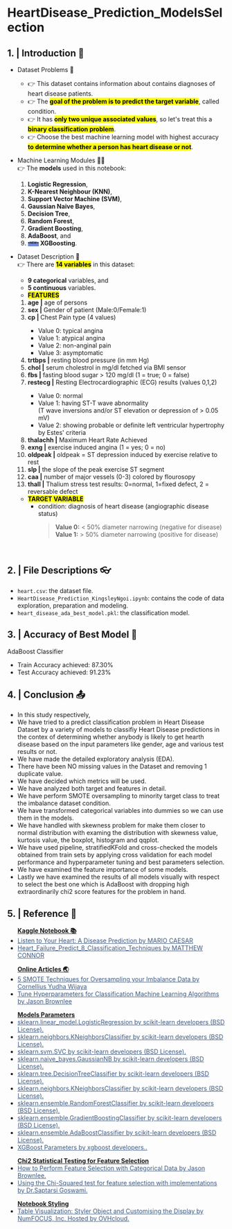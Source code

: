 # HeartDisease_Prediction_ModelsSelection
## 1. | Introduction 👋
  * Dataset Problems 🤔 </br>
    * 👉 This dataset contains information about contains diagnoses of heart disease patients. </br>
    * 👉 The <mark><b>goal of the problem is to predict the target variable</b></mark>, called condition.
    * 👉 It has <mark><b>only two unique associated values</b></mark>, so let's treat this a  <mark><b>binary classification problem</b></mark>.
    * 👉 Choose the best machine learning model with highest accuracy <mark><b>to determine whether a person has heart disease or not</b></mark>.
  * Machine Learning Modules 👨‍💻 </br>
  👉 The <b>models</b> used in this notebook:
    <ol start="1">
        <li> <b>Logistic Regression</b>,</li>
        <li> <b>K-Nearest Neighbour (KNN)</b>,</li>
        <li> <b>Support Vector Machine (SVM)</b>,</li>
        <li> <b>Gaussian Naive Bayes</b>,</li>
        <li> <b>Decision Tree</b>,</li>
        <li> <b>Random Forest</b>,</li>
        <li> <b>Gradient Boosting</b>,</li>
        <li> <b>AdaBoost</b>, and</li>
        <li> <b><span style="font-size: 8; background-color: #7289da;"><sup>*NEW*</sup></span> XGBoosting</b>.</li>
    </ol>
  * Dataset Description 🧾 </br>
  👉 There are <mark><b>14 variables</b></mark> in this dataset:
    <ul>
        <li> <b>9 categorical</b> variables, and</li>
        <li> <b>5 continuous</b> variables.</li>
    </ul>

    * <mark><b>FEATURES</b></mark>
    <ol start="1">
      <li> <b>age |</b> age of persons</b></li>
      <li> <b>sex |</b> Gender of patient (Male:0/Female:1)</b></li>
      <li> <b>cp | </b> Chest Pain type (4 values)</b></li>
    <ul>
                        <li> Value 0: typical angina</br></li>
                        <li> Value 1: atypical angina</br></li>
                        <li> Value 2: non-anginal pain</br></li>
                        <li> Value 3: asymptomatic</br></li>
    </ul>
      <li> <b>trtbps |</b> resting blood pressure (in mm Hg)</b></li>
      <li> <b>chol |</b> serum cholestrol in mg/dl fetched via BMI sensor</b></li>
      <li> <b>fbs |</b> fasting blood sugar > 120 mg/dl (1 = true; 0 = false)</b></li>
      <li> <b>restecg |</b> Resting Electrocardiographic (ECG) results (values 0,1,2)</b></li>
    <ul>
                        <li> Value 0: normal</br></li>
                        <li> Value 1: having ST-T wave abnormality</br>
                             (T wave inversions and/or ST elevation or depression of > 0.05 mV)</br></li>
                        <li> Value 2: showing probable or definite left ventricular hypertrophy by Estes' criteria</br></li>
    </ul>
      <li> <b>thalachh |</b> Maximum Heart Rate Achieved</b></li>
      <li> <b>exng |</b> exercise induced angina (1 = yes; 0 = no)</b></li>
      <li> <b>oldpeak |</b> oldpeak = ST depression induced by exercise relative to rest <br>
      <li> <b>slp |</b> the slope of the peak exercise ST segment</b></li>
      <li> <b>caa |</b> number of major vessels (0-3) colored by flourosopy</b></li>
      <li> <b>thall |</b> Thalium stress test results: 0=normal, 1=fixed defect, 2 = reversable defect</b></li> 
    </ol>

    * <mark><b>TARGET VARIABLE</b></mark></br>
        * condition: diagnosis of heart disease (angiographic disease status)<br>
          > <b>Value 0:</b> < 50% diameter narrowing (negative for disease) <br>
          > <b>Value 1:</b> > 50% diameter narrowing (positive for disease)
</div><br>

## 2. | File Descriptions 👓
- `heart.csv`: the dataset file.
- `HeartDisease_Prediction_KingsleyNgoi.ipynb`: contains the code of data exploration, preparation and modeling. 
- `heart_disease_ada_best_model.pkl`: the classification model. 

## 3. | Accuracy of Best Model 🧪
AdaBoost Classifier
- Train Accuracy achieved: 87.30%
- Test Accuracy achieved: 91.23%

## 4. | Conclusion 📤
- In this study respectively,
- We have tried to a predict classification problem in Heart Disease Dataset by a variety of models to classifiy Heart Disease predictions in the contex of determining whether anybody is likely to get hearth disease based on the input parameters like gender, age and various test results or not.
- We have made the detailed exploratory analysis (EDA).
- There have been NO missing values in the Dataset and removing 1 duplicate value.
- We have decided which metrics will be used.
- We have analyzed both target and features in detail.
- We have perform SMOTE oversampling to minority target class to treat the imbalance dataset condition.
- We have transformed categorical variables into dummies so we can use them in the models.
- We have handled with skewness problem for make them closer to normal distribution with examing the distribution with skewness value, kurtosis value, the boxplot, histogram and qqplot.
- We have used pipeline, stratifiedKFold and cross-checked the models obtained from train sets by applying cross validation for each model performance and hyperparameter tuning and best parameters selection.
- We have examined the feature importance of some models.
- Lastly we have examined the results of all models visually with respect to select the best one which is AdaBoost with dropping high extraordinarily chi2 score features for the problem in hand.

## 5. | Reference 🔗
<ul><b><u>Kaggle Notebook 📚</u></b>
        <li><a style="color: #3D5A80" href="https://www.kaggle.com/code/caesarmario/listen-to-your-heart-a-disease-prediction">Listen to Your Heart: A Disease Prediction by MARIO CAESAR</a></li>
        <li><a style="color: #3D5A80" href="https://www.kaggle.com/code/azizozmen/heart-failure-predict-8-classification-techniques/notebook">Heart_Failure_Predict_8_Classification_Techniques by MATTHEW CONNOR</a></li>
</ul>
<ul><b><u>Online Articles 🌏</u></b>
        <li><a style="color: #3D5A80" href="https://towardsdatascience.com/5-smote-techniques-for-oversampling-your-imbalance-data-b8155bdbe2b5">5 SMOTE Techniques for Oversampling your Imbalance Data by Cornellius Yudha Wijaya</a></li>
        <li><a style="color: #3D5A80" href="https://machinelearningmastery.com/hyperparameters-for-classification-machine-learning-algorithms/">Tune Hyperparameters for Classification Machine Learning Algorithms by  Jason Brownlee </a></li>
</ul>
<ul><b><u>Models Parameters </u></b>
        <li><a style="color: #3D5A80" href="https://scikit-learn.org/stable/modules/generated/sklearn.linear_model.LogisticRegression.html">sklearn.linear_model.LogisticRegression by scikit-learn developers (BSD License).</a></li>
        <li><a style="color: #3D5A80" href="https://scikit-learn.org/stable/modules/generated/sklearn.neighbors.KNeighborsClassifier.html">sklearn.neighbors.KNeighborsClassifier by scikit-learn developers (BSD License).</a></li>
        <li><a style="color: #3D5A80" href="https://scikit-learn.org/stable/modules/generated/sklearn.svm.SVC.html">sklearn.svm.SVC by scikit-learn developers (BSD License).</a></li>
        <li><a style="color: #3D5A80" href="https://scikit-learn.org/stable/modules/generated/sklearn.naive_bayes.GaussianNB.html">sklearn.naive_bayes.GaussianNB by scikit-learn developers (BSD License).</a></li>
        <li><a style="color: #3D5A80" href="https://scikit-learn.org/stable/modules/generated/sklearn.tree.DecisionTreeClassifier.html">sklearn.tree.DecisionTreeClassifier by scikit-learn developers (BSD License).</a></li>
        <li><a style="color: #3D5A80" href="https://scikit-learn.org/stable/modules/generated/sklearn.tree.DecisionTreeClassifier.html">sklearn.neighbors.KNeighborsClassifier by scikit-learn developers (BSD License).</a></li>
        <li><a style="color: #3D5A80" href="https://scikit-learn.org/stable/modules/generated/sklearn.ensemble.RandomForestClassifier.html">sklearn.ensemble.RandomForestClassifier by scikit-learn developers (BSD License).</a></li>
        <li><a style="color: #3D5A80" href="https://scikit-learn.org/stable/modules/generated/sklearn.ensemble.GradientBoostingClassifier.html">sklearn.ensemble.GradientBoostingClassifier by scikit-learn developers (BSD License).</a></li>
        <li><a style="color: #3D5A80" href="https://scikit-learn.org/stable/modules/generated/sklearn.ensemble.AdaBoostClassifier.html">sklearn.ensemble.AdaBoostClassifier by scikit-learn developers (BSD License).</a></li>
        <li><a style="color: #3D5A80" href="https://xgboost.readthedocs.io/en/stable/parameter.html">XGBoost Parameters by xgboost developers..</a></li>
</ul>
<ul><b><u>Chi2 Statistical Testing for Feature Selection </u></b>
        <li><a style="color: #3D5A80" href="https://machinelearningmastery.com/feature-selection-with-categorical-data/">How to Perform Feature Selection with Categorical Data by Jason Brownlee.</a></li>
        <li><a style="color: #3D5A80" href="https://towardsdatascience.com/using-the-chi-squared-test-for-feature-selection-with-implementation-b15a4dad93f1">Using the Chi-Squared test for feature selection with implementations by Dr.Saptarsi Goswami. </a></li>
</ul>
<ul><b><u>Notebook Styling </u></b>
        <li><a style="color: #3D5A80" href="https://pandas.pydata.org/pandas-docs/stable/user_guide/style.html">Table Visualization: Styler Object and Customising the Display by NumFOCUS, Inc. Hosted by OVHcloud.</a></li>
</ul>


